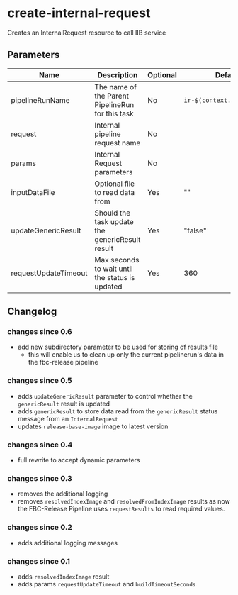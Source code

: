# create-internal-request

Creates an InternalRequest resource to call IIB service

## Parameters

| Name | Description | Optional | Default value |
|------|-------------|----------|---------------|
| pipelineRunName | The name of the Parent PipelineRun for this task | No | `ir-$(context.pipelineRun.name)` |
| request | Internal pipeline request name | No | |
| params | Internal Request parameters | No | |
| inputDataFile | Optional file to read data from | Yes | "" |
| updateGenericResult | Should the task update the genericResult result  | Yes | "false" |
| requestUpdateTimeout | Max seconds to wait until the status is updated | Yes | 360 |

## Changelog

### changes since 0.6
- add new subdirectory parameter to be used for storing of results file
    - this will enable us to clean up only the current pipelinerun's
      data in the fbc-release pipeline

### changes since 0.5
- adds `updateGenericResult` parameter to control whether the `genericResult`
  result is updated
- adds `genericResult` to store data read from the `genericResult` status message
  from an `InternalRequest`
- updates `release-base-image` image to latest version

### changes since 0.4
- full rewrite to accept dynamic parameters

### changes since 0.3
- removes the additional logging
- removes `resolvedIndexImage` and `resolvedFromIndexImage` results
  as now the FBC-Release Pipeline uses `requestResults` to read required values.

### changes since 0.2
- adds additional logging messages

### changes since 0.1
- adds `resolvedIndexImage` result
- adds params `requestUpdateTimeout` and `buildTimeoutSeconds`

